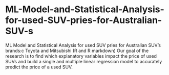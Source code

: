 # ML-Model-and-Statistical-Analysis-for-used-SUV-pries-for-Australian-SUV-s
ML Model and Statistical Analysis for used SUV pries for Australian SUV’s brands:c Toyota and Mitsubishi  (R and R markdown) Our goal of the research is to find which explanatory variables impact the price of used SUVs and  build a single and multiple  linear regression model to accurately predict the price of a used SUV. 
